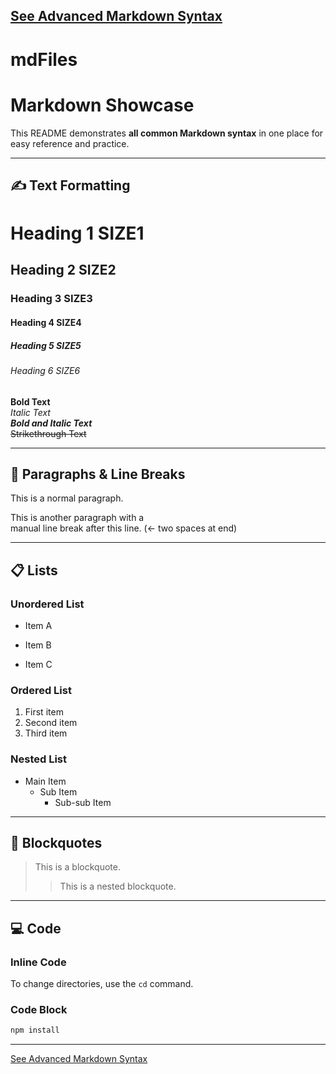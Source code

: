 [See Advanced Markdown Syntax](advance.md)
---
# mdFiles

# Markdown Showcase

This README demonstrates **all common Markdown syntax** in one place for easy reference and practice.

---

## ✍️ Text Formatting


# Heading 1 SIZE1


## Heading 2 SIZE2


### Heading 3 SIZE3


#### Heading 4 SIZE4


##### Heading 5 SIZE5


###### Heading 6 SIZE6


**Bold Text**  
*Italic Text*  
***Bold and Italic Text***  
~~Strikethrough Text~~

---

## 📝 Paragraphs & Line Breaks

This is a normal paragraph.

This is another paragraph with a  
manual line break after this line. (← two spaces at end)

---

## 📋 Lists

### Unordered List

- Item A  
* Item B  
+ Item C

### Ordered List

1. First item  
2. Second item  
3. Third item

### Nested List

- Main Item  
  - Sub Item  
    - Sub-sub Item

---

## 💬 Blockquotes

> This is a blockquote.  
>> This is a nested blockquote.

---

## 💻 Code

### Inline Code

To change directories, use the `cd` command.

### Code Block

```bash
npm install
```
------
[See Advanced Markdown Syntax](advance.md)
